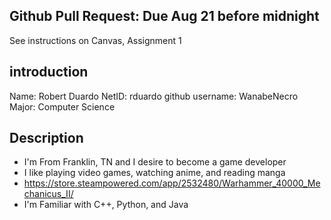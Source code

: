 ## Github Pull Request: Due Aug 21 before midnight

See instructions on Canvas, Assignment 1

## introduction

Name: Robert Duardo
NetID: rduardo
github username: WanabeNecro
Major: Computer Science

## Description

- I'm From Franklin, TN and I desire to become a game developer
- I like playing video games, watching anime, and reading manga
- <https://store.steampowered.com/app/2532480/Warhammer_40000_Mechanicus_II/>
- I'm Familiar with C++, Python, and Java
